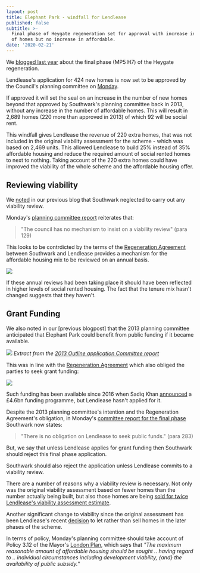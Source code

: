 ```yaml
---
layout: post
title: Elephant Park - windfall for Lendlease
published: false
subtitle: >-
  Final phase of Heygate regeneration set for approval with increase in number
  of homes but no increase in affordable.
date: '2020-02-21'
---
```

We [blogged last year](http://35percent.org/2019-08-05-elephant-park-final-phase-affordable-housing/) about the final phase (MP5 H7) of the Heygate regeneration. 

Lendlease's application for 424 new homes is now set to be approved by the Council's planning committee on [Monday](http://moderngov.southwark.gov.uk/ieListDocuments.aspx?CId=119&MId=6403&Ver=4).

If approved it will set the seal on an increase in the number of new homes beyond that approved by Southwark's planning committee back in 2013, without any increase in the number of affordable homes. This will result in 2,689 homes (220 more than approved in 2013) of which 92 will be social rent. 

This windfall gives Lendlease the revenue of 220 extra homes, that was not included in the original viability assessment for the scheme - which was based on 2,469 units. This allowed Lendlease to build 25% instead of 35% affordable housing and reduce the required amount of social rented homes to next to nothing. Taking account of the 220 extra homes could have improved the viability of the whole scheme and the affordable housing offer.

## Reviewing viability
We [noted](http://35percent.org/2019-08-05-elephant-park-final-phase-affordable-housing/#viability-questions) in our previous blog that Southwark neglected to carry out any viability review.

Monday's [planning committee report](https://planning.southwark.gov.uk/online-applications/files/2B05D1FEBF0308C39F18968F194D473F/pdf/19_AP_1166--843567.pdf) reiterates that:

> "The council has no mechanism to insist on a viability review" (para 129)

This looks to be contrdicted by the terms of the [Regeneration Agreement](https://files.whatdotheyknow.com/request/heygate_estate_development_partn/191203%2020141201_Lend%20Lease_2014%20Deed%20of%20Variation_COMPLETE.pdf%20EIR%201351433_Redacted.pdf) between Southwark and Lendlease provides a mechanism for the affordable housing mix to be reviewed on an annual basis. 

![](http://35percent.org/img/vreviewra.png)

If these annual reviews had been taking place it should have been reflected in higher levels of social rented housing. The fact that the tenure mix hasn't changed suggests that they haven't.

## Grant Funding
We also noted in our [previous blogpost] that the 2013 planning committee anticipated that Elephant Park could benefit from public funding if it became available. 

![](http://35percent.org/img/gfunding2.png)
*Extract from the [2013 Outline application Committee report](http://planbuild.southwark.gov.uk/documents/?GetDocument=%7b%7b%7b!Q7K%2bVQ5GwV3kVWHHRXBCqg%3d%3d!%7d%7d%7d)*

This was in line with the [Regeneration Agreement](https://files.whatdotheyknow.com/request/heygate_estate_development_partn/191203%2020141201_Lend%20Lease_2014%20Deed%20of%20Variation_COMPLETE.pdf%20EIR%201351433_Redacted.pdf) which also obliged the parties to seek grant funding:

![](http://35percent.org/img/fundingra.png)

Such funding has been available since 2016 when Sadiq Khan [announced](https://www.london.gov.uk/what-we-do/housing-and-land/homes-londoners-affordable-homes-programme-2016-21) a £4.6bn funding programme, but Lendlease hasn't applied for it.

Despite the 2013 planning committee's intention and the Regeneration Agreement's obligation, in Monday's [committee report for the final phase]() Southwark now states:

> "There is no obligation on Lendlease to seek public funds." (para 283)

But, we say that unless Lendlease applies for grant funding then Southwark should reject this final phase application.

Southwark should also reject the application unless Lendlease commits to a viability review.

There are a number of reasons why a viability review is necessary. Not only was the original viability assessment based on fewer homes than the number actually being built, but also those homes are being [sold for twice Lendlease's viability assessment estimate](https://www.theguardian.com/cities/2015/jun/25/london-developers-viability-planning-affordable-social-housing-regeneration-oliver-wainwright).

Another significant change to viability since the original assessment has been Lendlease's recent [decision](https://www.constructionenquirer.com/2018/01/17/lendlease-launches-1-5bn-build-to-rent-partnership/) to let rather than sell homes in the later phases of the scheme.

In terms of policy, Monday's planning committee should take account of Policy 3.12 of the Mayor's [London Plan](https://www.london.gov.uk/sites/default/files/the_london_plan_malp_final_for_web_0606_0.pdf), which says that _"The maximum reasonable amount of affordable housing should be sought .. having regard to .. individual circumstances including development viability, {and} the availability of public subsidy._"

 

